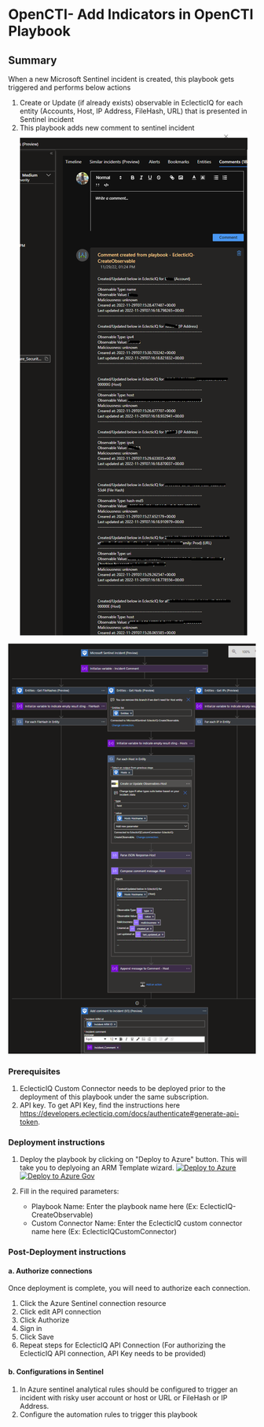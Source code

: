 # OpenCTI- Add Indicators in OpenCTI Playbook
 ## Summary
 When a new Microsoft Sentinel incident is created, this playbook gets triggered and performs below actions
 1. Create or Update (if already exists) observable in EclecticIQ for each entity (Accounts, Host, IP Address, FileHash, URL) that is presented in Sentinel incident
 2. This playbook adds new comment to sentinel incident
    ![Comment example](./images/EclecticIQ_CA_IncidentComment_DarkTheme.png)



![Playbook Designer view](./images/EclecticIQ_CA_Workflow_DarkTheme.png)<br>

### Prerequisites 
1. EclecticIQ Custom Connector needs to be deployed prior to the deployment of this playbook under the same subscription.
2. API key. To get API Key, find the instructions here https://developers.eclecticiq.com/docs/authenticate#generate-api-token.

### Deployment instructions 
1. Deploy the playbook by clicking on "Deploy to Azure" button. This will take you to deplyoing an ARM Template wizard.
[![Deploy to Azure](https://aka.ms/deploytoazurebutton)](https://portal.azure.com/#create/Microsoft.Template/uri/https%3A%2F%2Fraw.githubusercontent.com%2FAzure%2FAzure-Sentinel%2Fmaster%2FSolutions%EclecticIQ%2FPlaybooks%2FEclecticIQPlaybooks%2FEclecticIQ-CreateObservable%2Fazuredeploy.json)
[![Deploy to Azure Gov](https://aka.ms/deploytoazuregovbutton)](https://portal.azure.us/#create/Microsoft.Template/uri/uri/https%3A%2F%2Fraw.githubusercontent.com%2FAzure%2FAzure-Sentinel%2Fmaster%2FSolutions%EclecticIQ%2FPlaybooks%2FEclecticIQPlaybooks%2FEclecticIQ-CreateObservable%2Fazuredeploy.json)

2. Fill in the required parameters:
    * Playbook Name: Enter the playbook name here (Ex: EclecticIQ-CreateObservable)
    * Custom Connector Name: Enter the EclecticIQ custom connector name here (Ex: EclecticIQCustomConnector)
    
### Post-Deployment instructions 
#### a. Authorize connections
Once deployment is complete, you will need to authorize each connection.
1.	Click the Azure Sentinel connection resource
2.	Click edit API connection
3.	Click Authorize
4.	Sign in
5.	Click Save
6.	Repeat steps for EclecticIQ API  Connection (For authorizing the EclecticIQ API connection, API Key needs to be provided)
#### b. Configurations in Sentinel
1. In Azure sentinel analytical rules should be configured to trigger an incident with risky user account or host or URL or FileHash or IP Address. 
2. Configure the automation rules to trigger this playbook

